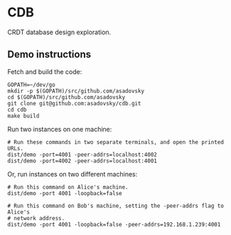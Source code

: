# CDB

CRDT database design exploration.

## Demo instructions

Fetch and build the code:

    GOPATH=~/dev/go
    mkdir -p $(GOPATH)/src/github.com/asadovsky
    cd $(GOPATH)/src/github.com/asadovsky
    git clone git@github.com:asadovsky/cdb.git
    cd cdb
    make build

Run two instances on one machine:

    # Run these commands in two separate terminals, and open the printed URLs.
    dist/demo -port=4001 -peer-addrs=localhost:4002
    dist/demo -port=4002 -peer-addrs=localhost:4001

Or, run instances on two different machines:

    # Run this command on Alice's machine.
    dist/demo -port 4001 -loopback=false

    # Run this command on Bob's machine, setting the -peer-addrs flag to Alice's
    # network address.
    dist/demo -port 4001 -loopback=false -peer-addrs=192.168.1.239:4001
